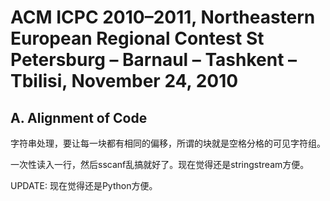 # ACM ICPC 2010–2011, Northeastern European Regional Contest St Petersburg – Barnaul – Tashkent – Tbilisi, November 24, 2010

## A. Alignment of Code

字符串处理，要让每一块都有相同的偏移，所谓的块就是空格分格的可见字符组。

一次性读入一行，然后sscanf乱搞就好了。现在觉得还是stringstream方便。

UPDATE: 现在觉得还是Python方便。
